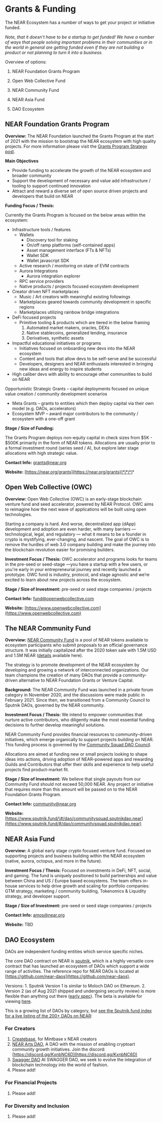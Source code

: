 # Grants & Funding

The NEAR Ecosystem has a number of ways to get your project or initiative funded.

_Note, that it doesn't have to be a startup to get funded! We have a number of ways that people solving important problems in their communities or in the world in general are getting funded even if they are not building a product or not planning to turn it into a business._

Overview of options: 

1. NEAR Foundation Grants Program 

2. Open Web Collective Fund 

3. NEAR Community Fund 

4. NEAR Asia Fund 

5. DAO Ecosystem

## NEAR Foundation Grants Program

**Overview:** The NEAR Foundation launched the Grants Program at the start of 2021 with the mission to bootstrap the NEAR ecosystem with high quality projects. For more information please visit the [Grants Program Strategy post](https://gov.near.org/t/grants-program-strategy/3493).

**Main Objectives**

* Provide funding to accelerate the growth of the NEAR ecosystem and broader community
* Support the development of necessary and value add infrastructure / tooling to support continued innovation
* Attract and reward a diverse set of open source driven projects and developers that build on NEAR

**Funding Focus / Thesis:**

Currently the Grants Program is focused on the below areas within the ecosystem:

* Infrastructure tools / features
  * Wallets
    * Discovery tool for staking
    * On/off ramp platforms \(self-contained apps\)
    * Asset management interface \(FTs & NFTs\)
    * Wallet SDK
    * Wallet javascript SDK
  * Active research / monitoring on state of EVM contracts
  * Aurora Integrations
    * Aurora integration explorer
  * RPC service providers
  * Native products / projects focused ecosystem development
* Creator driven NFT marketplaces
  * Music / Art creators with meaningful existing followings
  * Marketplaces geared towards community development in specific regions
  * Marketplaces utilizing rainbow bridge integrations
* DeFi focused projects
  * Primitive tooling & products which are tiered in the below framing
    1. Automated market makers, oracles, DEXs
    2. Native stablecoins, generalized lending, insurance
    3. Derivatives, synthetic assets
* Impactful educational initiatives or programs
  * Initiatives focused on onboarding new devs into the NEAR ecosystem
  * Content and tools that allow devs to be self-serve and be successful
  * Developers, designers and NEAR enthusiasts interested in bringing new ideas and energy to inspire students
* High caliber devs with ability to encourage other communities to build on NEAR

Opportunistic Strategic Grants – capital deployments focused on unique value creation / community development scenarios

* Meta Grants – grants to entities which then deploy capital via their own model \(e.g. DAOs, accelerators\)
* Ecosystem MVP – award major contributors to the community / ecosystem with a one-off grant

**Stage / Size of Funding:**

The Grants Program deploys non-equity capital in check sizes from $5K - $500K primarily in the form of NEAR tokens. Allocations are usually prior to a formal investment round \(series seed / A\), but explore later stage allocations with high strategic value.

**Contact Info:** [grants@near.org](mailto:grants@near.org)

**Website:** [https://near.org/grants](https://near.org/grants)\*\*\*\*

## **Open Web Collective \(OWC\)**

**Overview:** Open Web Collective \(OWC\) is an early-stage blockchain venture fund and seed accelerator, powered by NEAR Protocol. OWC aims to reimagine how the next wave of applications will be built using open technologies.

Starting a company is hard. And worse, decentralized app \(dApp\) development and adoption are even harder, with many barriers — technological, legal, and regulatory — what it means to be a founder in crypto is mystifying, ever-changing, and nascent. The goal of OWC is to remove the hurdles of web 3.0 company building and make the journey into the blockchain revolution easier for promising builders.

**Investment Focus / Thesis:** OWC accelerator and programs looks for teams in the pre-seed or seed-stage —you have a startup with a few users, or you're early in your entrepreneurial journey and recently launched a prototype. OWC fund is industry, protocol, and stage agnostic and we’re excited to learn about new projects across the ecosystem.

**Stage / Size of Investment:** pre-seed or seed stage companies / projects

**Contact Info:** [fund@openwebcollective.com](mailto:fund@openwebcollective.com)

**Website:** [https://www.openwebcollective.com](https://www.openwebcollective.com)

## The NEAR Community Fund

**Overview:** [NEAR Community Fund](https://gov.near.org/t/near-community-fund-vision-strategy-and-governance/4631) is a pool of NEAR tokens available to ecosystem participants who submit proposals to an official governance structure. It was initially capitalized after the 2020 token sale with 1.5M USD and 1.5M NEAR \([details](https://near.org/blog/the-near-token-sale-and-unforkable-community) available here\).

The strategy is to promote development of the NEAR ecosystem by developing and growing a network of interconnected organizations. Our team champions the creation of many DAOs that provide a community-driven alternative to NEAR Foundation Grants or Venture Capital.

**Background:** The NEAR Community Fund was launched in a private forum category in November 2020, and the discussions were made public in February 2021. Since then, we transitioned from a Community Council to Sputnik DAOs, governed by the NEAR community.

**Investment Focus / Thesis:** We intend to empower communities that nurture active contributors, who diligently make the most essential funding decisions to further develop meaningful solutions.

NEAR Community Fund provides financial resources to community-driven initiatives, which emerge organically to support projects building on NEAR. This funding process is governed by the [Community Squad DAO Council](https://gov.near.org/t/community-squad-dao-council-an-introduction/4608).

Allocations are aimed at funding new or small projects looking to shape ideas into actions, driving adoption of NEAR-powered apps and rewarding Guilds and Contributors that offer their skills and experience to help useful projects find product-market fit.

**Stage / Size of Investment:** We believe that single payouts from our Community Fund should not exceed 50,000 NEAR. Any project or initiative that requires more than this amount will be passed on to the NEAR Foundation Grants Program.

**Contact Info:** community@near.org

**Website:** [https://www.sputnik.fund/\#/dao/communitysquad.sputnikdao.near](https://www.sputnik.fund/#/dao/communitysquad.sputnikdao.near)

## **NEAR Asia Fund**

**Overview:** A global early stage crypto focused venture fund. Focused on supporting projects and business building within the NEAR ecosystem \(native, aurora, octopus, and more in the future\).

**Investment Focus / Thesis:** Focused on investments in DeFi, NFT, social, and gaming. The fund is uniquely positioned to build partnerships and value between China and US / Europe based ecosystems. The team offers in-house services to help drive growth and scaling for portfolio companies: GTM strategy, marketing / community building, Tokenomics & Liquidity strategy, and developer support.

**Stage / Size of Investment:** pre-seed or seed stage companies / projects

**Contact Info:** amos@near.org

**Website:** TBD

## DAO Ecosystem

DAOs are independent funding entities which service specific niches.

The core DAO contract on NEAR is [sputnik](https://sputnik.fund), which is a highly versatile core contract that has launched an ecosystem of DAOs which support a wide range of activities. The reference repo for NEAR DAOs is located at [https://github.com/near-daos](https://github.com/near-daos).

Versions: 1. Sputnik Version 1 is similar to Moloch DAO on Ethereum. 2. Version 2 \(as of Aug 2021 shipped and undergoing security review\) is more flexible than anything out there \([early spec](https://gov.near.org/t/sputnikdao-v2/661)\). The beta is available for viewing [here](https://v2.sputnik.fund/#/).

This is a growing list of DAOs by category, but [see the Sputnik.fund index for a live listing of the 200+ DAOs on NEAR](https://www.sputnik.fund/#/select-dao):

### For Creators

1. [Createbase](https://twitter.com/Createbase1), for Mintbase x NEAR creators
2. [NEAR Arts DAO](https://twitter.com/ArtsDAO), A DAO with the mission of enabling cryptoart community growth initiatives. Join the discord: [https://discord.gg/KxnbNC6D](https://discord.gg/KxnbNC6D)
3. [Swagger DAO](https://twitter.com/SwaggerDao) At SWAGGER DAO, we seek to evolve the integration of blockchain technology into the world of fashion.
4. Please add!

### For Financial Projects

1. Please add!

### For Diversity and Inclusion

1. Please add!


